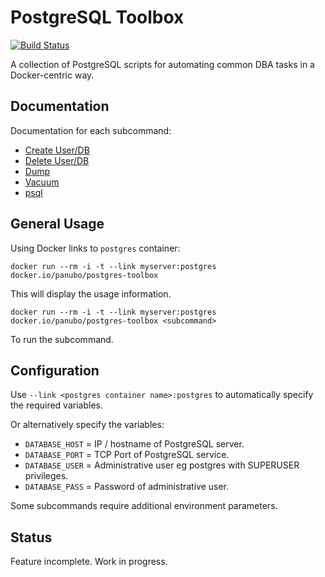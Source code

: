 # PostgreSQL Toolbox

[![Build Status](https://travis-ci.org/panubo/docker-postgres-toolbox.svg?branch=master)](https://travis-ci.org/panubo/docker-postgres-toolbox)

A collection of PostgreSQL scripts for automating common DBA tasks in a Docker-centric way.

## Documentation

Documentation for each subcommand:

- [Create User/DB](commands/create-user-db.md)
- [Delete User/DB](commands/delete-user-db.md)
- [Dump](commands/dump.md)
- [Vacuum](commands/vacuum.md)
- [psql](commands/psql.md)

## General Usage

Using Docker links to `postgres` container:

```docker run --rm -i -t --link myserver:postgres docker.io/panubo/postgres-toolbox```

This will display the usage information.

```docker run --rm -i -t --link myserver:postgres docker.io/panubo/postgres-toolbox <subcommand>```

To run the subcommand.

## Configuration

Use `--link <postgres container name>:postgres` to automatically specify the required variables.

Or alternatively specify the variables:

- `DATABASE_HOST` = IP / hostname of PostgreSQL server.
- `DATABASE_PORT` = TCP Port of PostgreSQL service.
- `DATABASE_USER` = Administrative user eg postgres with SUPERUSER privileges.
- `DATABASE_PASS` = Password of administrative user.

Some subcommands require additional environment parameters.

## Status

Feature incomplete. Work in progress.
